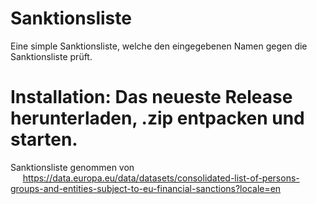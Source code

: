 # Sanktionsliste

Eine simple Sanktionsliste, welche den eingegebenen Namen gegen die Sanktionsliste prüft. <br/>
# Installation: Das neueste Release herunterladen, .zip entpacken und starten. <br/>
Sanktionsliste genommen von <br/>
&nbsp;&nbsp;&nbsp;&nbsp;    https://data.europa.eu/data/datasets/consolidated-list-of-persons-groups-and-entities-subject-to-eu-financial-sanctions?locale=en
